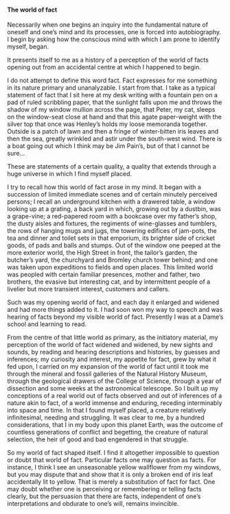 #### The world of fact

Necessarily when one begins an inquiry into the fundamental nature of
oneself and one’s mind and its processes, one is forced into
autobiography. I begin by asking how the conscious mind with which I am
prone to identify myself, began.

It presents itself to me as a history of a perception of the world of
facts opening out from an accidental centre at which I happened to
begin.

I do not attempt to define this word fact. Fact expresses for me
something in its nature primary and unanalyzable. I start from that. I
take as a typical statement of fact that I sit here at my desk writing
with a fountain pen on a pad of ruled scribbling paper, that the
sunlight falls upon me and throws the shadow of my window mullion across
the page, that Peter, my cat, sleeps on the window-seat close at hand
and that this agate paper-weight with the silver top that once was
Henley’s holds my loose memoranda together. Outside is a patch of lawn
and then a fringe of winter-bitten iris leaves and then the sea, greatly
wrinkled and astir under the south-west wind. There is a boat going out
which I think may be Jim Pain’s, but of that I cannot be sure...

These are statements of a certain quality, a quality that extends
through a huge universe in which I find myself placed.

I try to recall how this world of fact arose in my mind. It began with a
succession of limited immediate scenes and of certain minutely perceived
persons; I recall an underground kitchen with a drawered table, a window
looking up at a grating, a back yard in which, growing out by a dustbin,
was a grape-vine; a red-papered room with a bookcase over my father’s
shop, the dusty aisles and fixtures, the regiments of wine-glasses and
tumblers, the rows of hanging mugs and jugs, the towering edifices of
jam-pots, the tea and dinner and toilet sets in that emporium, its
brighter side of cricket goods, of pads and balls and stumps. Out of the
window one peeped at the more exterior world, the High Street in front,
the tailor’s garden, the butcher’s yard, the churchyard and Bromley
church tower behind; and one was taken upon expeditions to fields and
open places. This limited world was peopled with certain familiar
presences, mother and father, two brothers, the evasive but interesting
cat, and by intermittent people of a livelier but more transient
interest, customers and callers.

Such was my opening world of fact, and each day it enlarged and widened
and had more things added to it. I had soon won my way to speech and was
hearing of facts beyond my visible world of fact. Presently I was at a
Dame’s school and learning to read.

From the centre of that little world as primary, as the initiatory
material, my perception of the world of fact widened and widened, by new
sights and sounds, by reading and hearing descriptions and histories, by
guesses and inferences; my curiosity and interest, my appetite for fact,
grew by what it fed upon, I carried on my expansion of the world of fact
until it took me through the mineral and fossil galleries of the Natural
History Museum, through the geological drawers of the College of
Science, through a year of dissection and some weeks at the astronomical
telescope. So I built up my conceptions of a real world out of facts
observed and out of inferences of a nature akin to fact, of a world
immense and enduring, receding interminably into space and time. In that
I found myself placed, a creature relatively infinitesimal, needing and
struggling. It was clear to me, by a hundred considerations, that I in
my body upon this planet Earth, was the outcome of countless generations
of conflict and begetting, the creature of natural selection, the heir
of good and bad engendered in that struggle.

So my world of fact shaped itself. I find it altogether impossible to
question or doubt that world of fact. Particular facts one may question
as facts. For instance, I think I see an unseasonable yellow wallflower
from my windows, but you may dispute that and show that it is only a
broken end of iris leaf accidentally lit to yellow. That is merely a
substitution of fact for fact. One may doubt whether one is perceiving
or remembering or telling facts clearly, but the persuasion that there
are facts, independent of one’s interpretations and obdurate to one’s
will, remains invincible.
